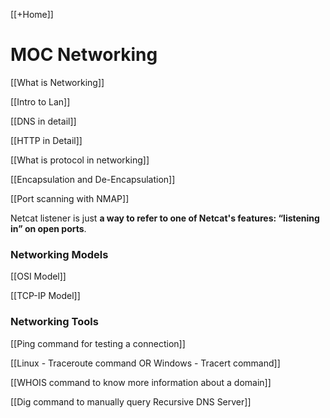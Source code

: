 [[+Home]]

# MOC Networking
[[What is Networking]]

[[Intro to Lan]]

[[DNS in detail]]

[[HTTP in Detail]]


[[What is protocol in networking]]

[[Encapsulation and De-Encapsulation]]

[[Port scanning with NMAP]]

Netcat listener is just **a way to refer to one of Netcat's features: “listening in” on open ports**.


### Networking Models
[[OSI Model]]

[[TCP-IP Model]]


### Networking Tools
[[Ping command for testing a connection]]

[[Linux - Traceroute command  OR  Windows - Tracert command]]

[[WHOIS command to know more information about a domain]]

[[Dig command to manually query Recursive DNS Server]]
